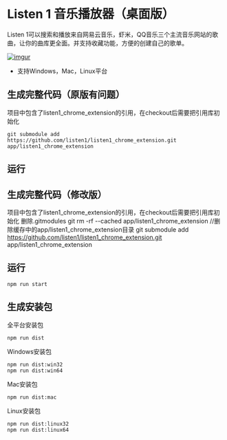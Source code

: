 Listen 1 音乐播放器（桌面版）
=========================

Listen 1可以搜索和播放来自网易云音乐，虾米，QQ音乐三个主流音乐网站的歌曲，让你的曲库更全面。并支持收藏功能，方便的创建自己的歌单。

[![imgur](http://i.imgur.com/Ae6ItmA.png)]()

* 支持Windows，Mac，Linux平台


生成完整代码（原版有问题）
-----------
项目中包含了listen1_chrome_extension的引用，在checkout后需要把引用库初始化

    git submodule add https://github.com/listen1/listen1_chrome_extension.git  app/listen1_chrome_extension

运行
----

生成完整代码（修改版）
-----------
项目中包含了listen1_chrome_extension的引用，在checkout后需要把引用库初始化
    删除.gitmodules
    git rm -rf --cached app/listen1_chrome_extension //删除缓存中的app/listen1_chrome_extension目录
    git submodule add https://github.com/listen1/listen1_chrome_extension.git  app/listen1_chrome_extension

运行
----


    npm run start

生成安装包
---------
全平台安装包

    npm run dist

Windows安装包

    npm run dist:win32
    npm run dist:win64
    
Mac安装包

    npm run dist:mac
    
Linux安装包

    npm run dist:linux32
    npm run dist:linux64
